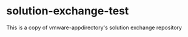 solution-exchange-test
======================

This is a copy of vmware-appdirectory's solution exchange repository